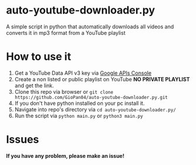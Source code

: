 # auto-youtube-downloader.py
A simple script in python that automatically downloads all videos and converts it in mp3 format from a YouTube playlist

# How to use it
1. Get a YouTube Data API v3 key via [Google APIs Console](https://console.developers.google.com/apis/api/youtube.googleapis.com/overview)
2. Create a non listed or public playlist on YouTube **NO PRIVATE PLAYLIST** and get the link.
3. Clone this repo via browser or `git clone https://github.com/GioPan04/auto-youtube-downloader.py.git`
4. If you don't have python installed on your pc install it.
5. Navigate into repo's directory via `cd auto-youtube-downloader.py/`
6. Run the script via `python main.py` or `python3 main.py`

# Issues
**If you have any problem, please make an issue!**
